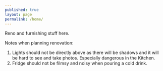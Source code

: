 ```yaml
---
published: true
layout: page
permalink: /home/
---
```

Reno and furnishing stuff here.

Notes when planning renovation:

1. Lights should not be directly above as there will be shadows and it will be hard to see and take photos. Especially dangerous in the Kitchen.
2. Fridge should not be filmsy and noisy when pouring a cold drink.
